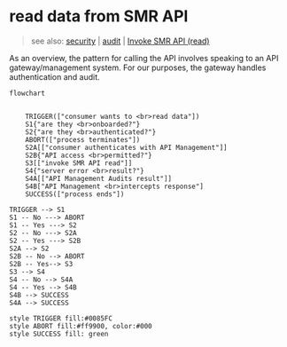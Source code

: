 # read data from SMR API

> see also:  [security](security.md) | [audit](audit.md) | [Invoke SMR API (read)](invocation.md)

As an overview, the pattern for calling the API involves speaking to an API gateway/management system. For our purposes, the gateway handles authentication and audit.

```mermaid
flowchart 
 

    TRIGGER(["consumer wants to <br>read data"]) 
    S1{"are they <br>onboarded?"}
    S2{"are they <br>authenticated?"}
    ABORT(["process terminates"])
    S2A[["consumer authenticates with API Management"]]
    S2B{"API access <br>permitted?"}
    S3[["invoke SMR API read"]]
    S4{"server error <br>result?"}
    S4A[["API Management Audits result"]]
    S4B["API Management <br>intercepts response"]
    SUCCESS(["process ends"])
   
TRIGGER --> S1
S1 -- No ---> ABORT
S1 -- Yes ---> S2
S2 -- No ---> S2A
S2 -- Yes ---> S2B
S2A --> S2
S2B -- No --> ABORT
S2B -- Yes--> S3
S3 --> S4
S4 -- No --> S4A
S4 -- Yes --> S4B
S4B --> SUCCESS
S4A --> SUCCESS

style TRIGGER fill:#0085FC
style ABORT fill:#ff9900, color:#000
style SUCCESS fill: green
```

